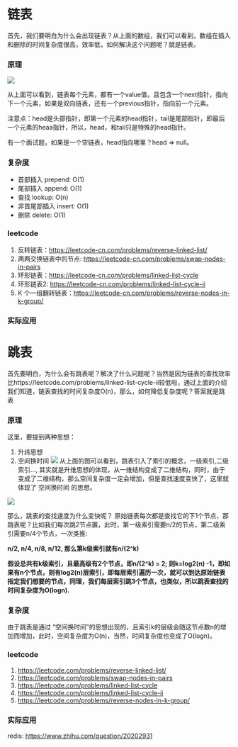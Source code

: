 # 链表
首先，我们要明白为什么会出现链表？从上面的数组，我们可以看到，数组在插入和删除的时间复杂度很高，效率低，如何解决这个问题呢？就是链表。

### 原理

![](https://user-gold-cdn.xitu.io/2019/10/14/16dc89387a63e4c6?w=1318&h=480&f=png&s=103917)

从上面可以看到，链表每个元素，都有一个value值，且包含一个next指针，指向下一个元素，如果是双向链表，还有一个previous指针，指向前一个元素。

注意点：head是头部指针，即第一个元素的head指针，tail是尾部指针，即最后一个元素的heaa指针，所以，head，和tail只是特殊的head指针。

有一个面试题，如果是一个空链表，head指向哪里？head => null。
### 复杂度
* 首部插入 prepend: O(1)
* 尾部插入 append: O(1)
* 查找 lookup: O(n)
* 非首尾部插入 insert: O(1)
* 删除 delete: O(1)

### leetcode

1. 反转链表：https://leetcode-cn.com/problems/reverse-linked-list/
2. 两两交换链表中的节点: https://leetcode-cn.com/problems/swap-nodes-in-pairs
3. 环形链表：https://leetcode-cn.com/problems/linked-list-cycle
4. 环形链表2: https://leetcode-cn.com/problems/linked-list-cycle-ii
5. K 个一组翻转链表：https://leetcode-cn.com/problems/reverse-nodes-in-k-group/

### 实际应用

# 跳表

首先要明白，为什么会有跳表呢？解决了什么问题呢？当然是因为链表的查找效率比https://leetcode.com/problems/linked-list-cycle-ii较低啦，通过上面的介绍我们知道，链表查找的时间复杂度O(n)，那么，如何降低复杂度呢？答案就是跳表
### 原理
这里，要提到两种思想： 
1. 升纬思想
2. 空间换时间
![](https://user-gold-cdn.xitu.io/2019/10/15/16dcf4b145ee7b76?w=1512&h=622&f=png&s=245705)
从上面的图可以看到，跳表引入了索引的概念，一级索引,二级索引..., 其实就是升维思想的体现，从一维结构变成了二维结构，同时，由于变成了二维结构，那么空间复杂度一定会增加，但是查找速度变快了，这里就体现了 空间换时间 的思想。

![](https://user-gold-cdn.xitu.io/2019/10/15/16dcf4bb31e8d530?w=1514&h=670&f=png&s=290388)

那么，跳表的查找速度为什么变快呢？
原始链表每次都是查找它的下1个节点，那跳表呢？比如我们每次跳2节点置，此时，第一级索引需要n/2的节点，第二级索引需要n/4个节点，一次类推: 

<b> 
n/2, n/4, n/8, n/12, 那么第k级索引就有n/(2^k)

假设总共有k级索引，且最高级有2个节点，即n/(2^k) = 2; 则k=log2(n) -1，即如果有n个节点，则有log2(n)层索引，即每层索引遍历一次，就可以到达原始链表指定我们想要的节点，同理，我们每层索引跳3个节点，也类似，所以跳表查找的时间复杂度为O(logn).

</b>

### 复杂度
由于跳表是通过 “空间换时间”的思想出现的，且索引k的层级会随这节点数n的增加而增加，此时，空间复杂度为O(n)，当然，时间复杂度也变成了O(logn)。

### leetcode 

1. https://leetcode.com/problems/reverse-linked-list/
2. https://leetcode.com/problems/swap-nodes-in-pairs
3. https://leetcode.com/problems/linked-list-cycle
4. https://leetcode.com/problems/linked-list-cycle-ii
5. https://leetcode.com/problems/reverse-nodes-in-k-group/


### 实际应用
redis:    https://www.zhihu.com/question/20202931
